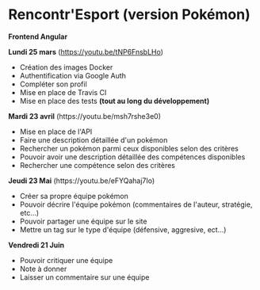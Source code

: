 # Rencontr'Esport (version Pokémon)

<strong>Frontend Angular</strong>

<strong>Lundi 25 mars</strong> <span>(https://youtu.be/tNP6FnsbLHo)</span>
<ul>
  <li>Création des images Docker</li>
  <li>Authentification via Google Auth</li>
  <li>Compléter son profil</li>
  <li>Mise en place de Travis CI</li>
  <li>Mise en place des tests <strong>(tout au long du développement)</strong></li>
</ul>
<strong>Mardi 23 avril</strong> <span>(https://youtu.be/msh7rshe3e0)</span>
<ul>
  <li>Mise en place de l'API</li>
  <li>Faire une description détaillée d'un pokémon</li>
  <li>Rechercher un pokémon parmi ceux disponibles selon des critères</li>
  <li>Pouvoir avoir une description détaillée des compétences disponibles</li>
  <li>Rechercher une compétence selon des critères</li>
</ul>
<strong>Jeudi 23 Mai</strong> <span>(https://youtu.be/eFYQahaj7Io)</span>
<ul>
  <li>Créer sa propre équipe pokémon</li>
  <li>Pouvoir décrire l'équipe pokémon (commentaires de l'auteur, stratégie, etc...)</li>
  <li>Pouvoir partager une équipe sur le site</li>
  <li>Mettre un tag sur le type d'équipe (défensive, aggresive, ect...)</li>
</ul>
<strong>Vendredi 21 Juin</strong>
<ul>
  <li>Pouvoir critiquer une équipe</li>
  <li>Note à donner</li>
  <li>Laisser un commentaire sur une équipe</li>
</ul>
